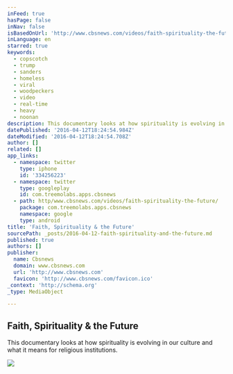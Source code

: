 ```yaml
---
inFeed: true
hasPage: false
inNav: false
isBasedOnUrl: 'http://www.cbsnews.com/videos/faith-spirituality-the-future/'
inLanguage: en
starred: true
keywords:
  - copscotch
  - trump
  - sanders
  - homeless
  - viral
  - woodpeckers
  - video
  - real-time
  - heavy
  - noonan
description: This documentary looks at how spirituality is evolving in our culture and what it means for religious institutions.
datePublished: '2016-04-12T18:24:54.984Z'
dateModified: '2016-04-12T18:24:54.708Z'
author: []
related: []
app_links:
  - namespace: twitter
    type: iphone
    id: '334256223'
  - namespace: twitter
    type: googleplay
    id: com.treemolabs.apps.cbsnews
  - path: http/www.cbsnews.com/videos/faith-spirituality-the-future/
    package: com.treemolabs.apps.cbsnews
    namespace: google
    type: android
title: 'Faith, Spirituality & the Future'
sourcePath: _posts/2016-04-12-faith-spirituality-and-the-future.md
published: true
authors: []
publisher:
  name: Cbsnews
  domain: www.cbsnews.com
  url: 'http://www.cbsnews.com'
  favicon: 'http://www.cbsnews.com/favicon.ico'
_context: 'http://schema.org'
_type: MediaObject

---
```

<article style=""><h1>Faith, Spirituality &amp; the Future</h1><p>This documentary looks at how spirituality is evolving in our culture and what it means for religious institutions.</p><img src="http://cbsnews2.cbsistatic.com/hub/i/r/2016/04/03/4ae23c89-d323-4c65-8534-95cd04ecbbbc/thumbnail/940x470/6f4857d67aec35f4ae1c9cc14ed9fdea/cbsreligionfaithspiritualityandthefuturereplacement503153640x360.jpg" /></article>